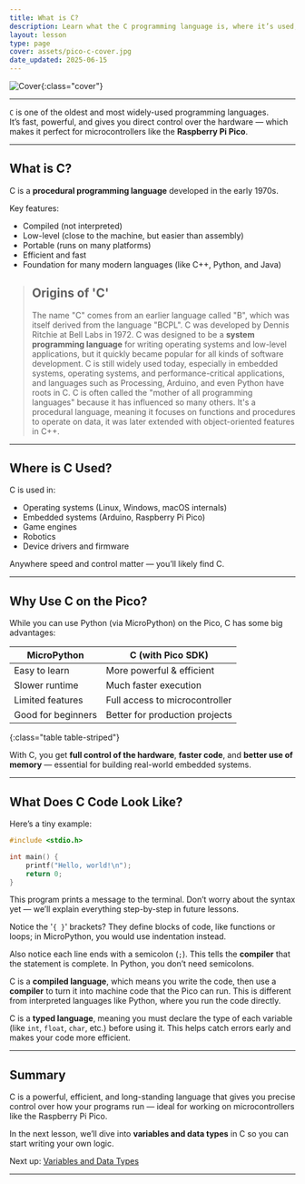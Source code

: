 ```yaml
---
title: What is C?
description: Learn what the C programming language is, where it’s used, and why it’s a great choice for embedded systems like the Raspberry Pi Pico.
layout: lesson
type: page
cover: assets/pico-c-cover.jpg
date_updated: 2025-06-15
---
```


![Cover](assets/pico-c-cover.jpg){:class="cover"}

---

`C` is one of the oldest and most widely-used programming languages.  
It’s fast, powerful, and gives you direct control over the hardware — which makes it perfect for microcontrollers like the **Raspberry Pi Pico**.

---

## What is C?

C is a **procedural programming language** developed in the early 1970s.

Key features:

- Compiled (not interpreted)
- Low-level (close to the machine, but easier than assembly)
- Portable (runs on many platforms)
- Efficient and fast
- Foundation for many modern languages (like C++, Python, and Java)

> ## Origins of 'C'
>
> The name "C" comes from an earlier language called "B", which was itself derived from the language "BCPL". C was developed by Dennis Ritchie at Bell Labs in 1972.
> C was designed to be a **system programming language** for writing operating systems and low-level applications, but it quickly became popular for all kinds of software development.
> C is still widely used today, especially in embedded systems, operating systems, and performance-critical applications, and languages such as Processing, Arduino, and even Python have roots in C.
> C is often called the "mother of all programming languages" because it has influenced so many others.
> It's a procedural language, meaning it focuses on functions and procedures to operate on data, it was later extended with object-oriented features in C++.

---

## Where is C Used?

C is used in:

- Operating systems (Linux, Windows, macOS internals)
- Embedded systems (Arduino, Raspberry Pi Pico)
- Game engines
- Robotics
- Device drivers and firmware

Anywhere speed and control matter — you’ll likely find C.

---

## Why Use C on the Pico?

While you can use Python (via MicroPython) on the Pico, C has some big advantages:

| MicroPython        | C (with Pico SDK)              |
|--------------------|--------------------------------|
| Easy to learn      | More powerful & efficient      |
| Slower runtime     | Much faster execution          |
| Limited features   | Full access to microcontroller |
| Good for beginners | Better for production projects |
{:class="table table-striped"}

With C, you get **full control of the hardware**, **faster code**, and **better use of memory** — essential for building real-world embedded systems.

---

## What Does C Code Look Like?

Here’s a tiny example:

```c
#include <stdio.h>

int main() {
    printf("Hello, world!\n");
    return 0;
}
```

This program prints a message to the terminal. Don’t worry about the syntax yet — we’ll explain everything step-by-step in future lessons.

Notice the '`{ }`' brackets? They define blocks of code, like functions or loops; in MicroPython, you would use indentation instead.

Also notice each line ends with a semicolon (`;`). This tells the **compiler** that the statement is complete. In Python, you don’t need semicolons.

C is a **compiled language**, which means you write the code, then use a **compiler** to turn it into machine code that the Pico can run. This is different from interpreted languages like Python, where you run the code directly.

C is a **typed language**, meaning you must declare the type of each variable (like `int`, `float`, `char`, etc.) before using it. This helps catch errors early and makes your code more efficient.

---

## Summary

C is a powerful, efficient, and long-standing language that gives you precise control over how your programs run — ideal for working on microcontrollers like the Raspberry Pi Pico.

In the next lesson, we’ll dive into **variables and data types** in C so you can start writing your own logic.

Next up: [Variables and Data Types](03_variables_and_types)

---
